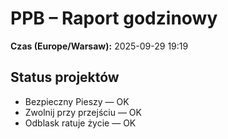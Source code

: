 # PPB – Raport godzinowy
**Czas (Europe/Warsaw):** 2025-09-29 19:19

## Status projektów
- Bezpieczny Pieszy — OK
- Zwolnij przy przejściu — OK
- Odblask ratuje życie — OK

